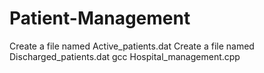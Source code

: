# Patient-Management
Create a file named Active_patients.dat
Create a file named Discharged_patients.dat
gcc Hospital_management.cpp

